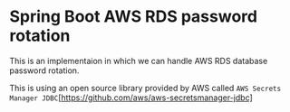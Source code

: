 # Spring Boot AWS RDS password rotation 

This is an implementaion in which we can handle AWS RDS database password rotation.

This is using an open source library provided by AWS called `AWS Secrets Manager JDBC`[https://github.com/aws/aws-secretsmanager-jdbc]
 